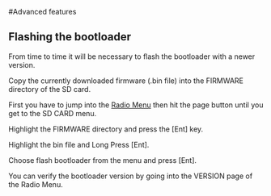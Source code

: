 #Advanced features


## Flashing the bootloader

From time to time it will be necessary to flash the bootloader with a newer version.

Copy the currently downloaded firmware (.bin file) into the FIRMWARE directory of the SD card.

First you have to jump into the [Radio Menu](radio_menus.md) then hit the page button until you get to the SD CARD menu.   

Highlight the FIRMWARE directory and press the [Ent] key.

Highlight the bin file and Long Press [Ent].

Choose flash bootloader from the menu and press [Ent].

You can verify the bootloader version by going into the VERSION page of the Radio Menu.